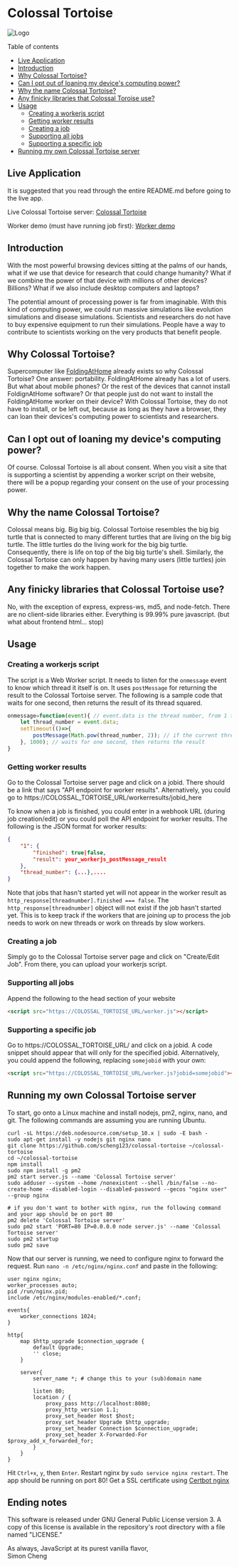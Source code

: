 # Colossal Tortoise

<img src='https://raw.githubusercontent.com/scheng123/colossal-tortoise/master/public/logo.png' alt='Logo'>

Table of contents
- [Live Application](#live-application)
- [Introduction](#introduction)
- [Why Colossal Tortoise?](#why-colossal-tortoise)
- [Can I opt out of loaning my device's computing power?](#can-i-opt-out-of-loaning-my-device's-computing-power)
- [Why the name Colossal Tortoise?](#why-the-name-colossal-tortoise)
- [Any finicky libraries that Colossal Toroise use?](#any-finicky-libraries-that-colossal-tortoise-use)
- [Usage](#usage)
    - [Creating a workerjs script](#creating-a-workerjs-script)
    - [Getting worker results](#getting-worker-results)
    - [Creating a job](#creating-a-job)
    - [Supporting all jobs](#supporting-all-jobs)
    - [Supporting a specific job](#supporting-a-specific-job)
- [Running my own Colossal Tortoise server](#running-my-own-colossal-tortoise-server)

## Live Application
It is suggested that you read through the entire README.md before going to the live app.

Live Colossal Tortoise server: [Colossal Tortoise](https://colossal-tortoise.tbt.mx)

Worker demo (must have running job first): [Worker demo](https://colossal-tortoise.tbt.mx/worker-demo.html)

## Introduction
With the most powerful browsing devices sitting at the palms of our hands, what if we use that device for research that could change humanity? What if we combine the power of that device with millions of other devices? Billions? What if we also include desktop computers and laptops?

The potential amount of processing power is far from imaginable. With this kind of computing power, we could run massive simulations like evolution simulations and disease simulations. Scientists and researchers do not have to buy expensive equipment to run their simulations. People have a way to contribute to scientists working on the very products that benefit people.

## Why Colossal Tortoise?
Supercomputer like [FoldingAtHome](https://foldingathome.org) already exists so why Colossal Tortoise? One answer: portability. FoldingAtHome already has a lot of users. But what about mobile phones? Or the rest of the devices that cannot install FoldignAtHome software? Or that people just do not want to install the FoldingAtHome worker on their device? With Colossal Tortoise, they do not have to install, or be left out, because as long as they have a browser, they can loan their devices's computing power to scientists and researchers.

## Can I opt out of loaning my device's computing power?
Of course. Colossal Tortoise is all about consent. When you visit a site that is supporting a scientist by appending a worker script on their website, there will be a popup regarding your consent on the use of your processing power.

## Why the name Colossal Tortoise?
Colossal means big. Big big big. Colossal Tortoise resembles the big big turtle that is connected to many different turtles that are living on the big big turtle. The little turtles do the living work for the big big turtle. Consequently, there is life on top of the big big turtle's shell. Similarly, the Colossal Tortoise can only happen by having many users (little turtles) join together to make the work happen.

## Any finicky libraries that Colossal Tortoise use?
No, with the exception of express, express-ws, md5, and node-fetch. There are no client-side libraries either. Everything is 99.99% pure javascript. (but what about frontend html... stop)

## Usage
### Creating a workerjs script
The script is a Web Worker script. It needs to listen for the `onmessage` event to know which thread it itself is on. It uses `postMessage` for returning the result to the Colossal Tortoise server. The following is a sample code that waits for one second, then returns the result of its thread squared.
```js
onmessage=function(event){ // event.data is the thread number, from 1 to N where N is the total required threads to run this job
    let thread_number = event.data;
    setTimeout(()=>{
        postMessage(Math.pow(thread_number, 2)); // if the current thread is 5, the result is 25
    }, 1000); // waits for one second, then returns the result
}
```
### Getting worker results
Go to the Colossal Tortoise server page and click on a jobid. There should be a link that says "API endpoint for worker results". Alternatively, you could go to https://COLOSSAL_TORTOISE_URL/workerresults/jobid_here

To know when a job is finished, you could enter in a webhook URL (during job creation/edit) or you could poll the API endpoint for worker results. The following is the JSON format for worker results:
```json
{
    "1": {
        "finished": true|false,
        "result": your_workerjs_postMessage_result
    },
    "thread_number": {...},....
}
```
Note that jobs that hasn't started yet will not appear in the worker result as `http_response[threadnumber].finished === false`. The `http_response[threadnumber]` object will not exist if the job hasn't started yet. This is to keep track if the workers that are joining up to process the job needs to work on new threads or work on threads by slow workers.

### Creating a job
Simply go to the Colossal Tortoise server page and click on "Create/Edit Job". From there, you can upload your workerjs script.

### Supporting all jobs
Append the following to the head section of your website
```html
<script src="https://COLOSSAL_TORTOISE_URL/worker.js"></script>
```

### Supporting a specific job
Go to https://COLOSSAL_TORTOISE_URL/ and click on a jobid. A code snippet should appear that will only for the specified jobid. Alternatively, you could append the following, replacing `somejobid` with your own:
```html
<script src="https://COLOSSAL_TORTOISE_URL/worker.js?jobid=somejobid"></script>
```

## Running my own Colossal Tortoise server
To start, go onto a Linux machine and install nodejs, pm2, nginx, nano, and git. The following commands are assuming you are running Ubuntu.
```
curl -sL https://deb.nodesource.com/setup_10.x | sudo -E bash -
sudo apt-get install -y nodejs git nginx nano
git clone https://github.com/scheng123/colossal-tortoise ~/colossal-tortoise
cd ~/colossal-tortoise
npm install
sudo npm install -g pm2
pm2 start server.js --name 'Colossal Tortoise server'
sudo adduser --system --home /nonexistent --shell /bin/false --no-create-home --disabled-login --disabled-password --gecos "nginx user" --group nginx

# if you don't want to bother with nginx, run the following command and your app should be on port 80
pm2 delete 'Colossal Tortoise server'
sudo pm2 start 'PORT=80 IP=0.0.0.0 node server.js' --name 'Colossal Tortoise server'
sudo pm2 startup
sudo pm2 save
```
Now that our server is running, we need to configure nginx to forward the request. Run `nano -n /etc/nginx/nginx.conf` and paste in the following:
```
user nginx nginx;
worker_processes auto;
pid /run/nginx.pid;
include /etc/nginx/modules-enabled/*.conf;

events{
    worker_connections 1024;
}

http{
    map $http_upgrade $connection_upgrade {
        default Upgrade;
        '' close;
    }
    
    server{
        server_name *; # change this to your (sub)domain name
        
        listen 80;
        location / {
            proxy_pass http://localhost:8080;
            proxy_http_version 1.1;
            proxy_set_header Host $host;
            proxy_set_header Upgrade $http_upgrade;
            proxy_set_header Connection $connection_upgrade;
            proxy_set_header X-Forwarded-For $proxy_add_x_forwarded_for;
        }
    }
}
```
Hit `Ctrl+x`, `y`, then `Enter`. Restart nginx by `sudo service nginx restart`. The app should be running on port 80! Get a SSL certificate using [Certbot nginx](https://certbot.eff.org/lets-encrypt/ubuntubionic-nginx)

## Ending notes
This software is released under GNU General Public License version 3. A copy of this license is available in the repository's root directory with a file named "LICENSE."

As always, JavaScript at its purest vanilla flavor,<br>
Simon Cheng